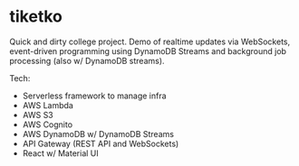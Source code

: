 # tiketko

Quick and dirty college project. Demo of realtime updates via WebSockets, event-driven programming using DynamoDB Streams and background job processing (also w/ DynamoDB streams).

Tech:
- Serverless framework to manage infra
- AWS Lambda
- AWS S3
- AWS Cognito
- AWS DynamoDB w/ DynamoDB Streams
- API Gateway (REST API and WebSockets)
- React w/ Material UI
